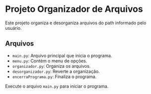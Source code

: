 # Projeto Organizador de Arquivos

Este projeto organiza e desorganiza arquivos do path informado pelo usuário.

## Arquivos
- `main.py`: Arquivo principal que inicia o programa.
- `menu.py`: Contém o menu de opções.
- `organizador.py`: Organiza os arquivos.
- `desorganizador.py`: Reverte a organização.
- `encerraPrograma.py`: Finaliza o programa.

Execute o arquivo `main.py` para iniciar o programa.
